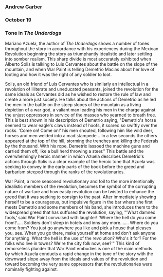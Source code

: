 ### Andrew Garber
### October 19
### Tone in *The Underdogs*

Mariano Azuela, the author of *The Underdogs* shows a number of tones throughout the story in accordance with his experiences during the Mexican Revolution beginning the story as triumphantly idealistic and later settling into somber realism. This sharp divide is most accurately exhibited when Alberto Solis is talking to Luis Cervantes about the battle on the slope of the mountain, and when War Paint is telling Demetrio Macias about her love of looting and how it was the right of any soldier to loot.

Solis, an old friend of Luis Cervantes who is similarly an intellectual in a revolution of illiterate and uneducated peasants, joined the revolution for the same ideals as Cervantes did as he wished to restore the rule of law and create a more just society. He talks about the actions of Demetrio as he led the men in the battle on the steep slopes of the mountain as a living depiction of a war god, a valiant man leading his men in the charge against the unjust oppressors in service of the masses who yearned to breath free. This is best shown in his description of Demetrio saying, "Demetrio's horse seemed to wear eagle's claws instead of hoofs, it soared so swiftly over the rocks. 'Come on! Come on!' his men shouted, following him like wild deer, horses and men welded into a mad stampede... In a few seconds the others appeared at the top of the hill, storming the trenches and killing the Federals by the thousand. With his rope, Demetrio lassoed the machine guns and carried them off, like a bull herd throwing a steer." This battle and the overwhelmingly heroic manner in which Azuela describes Demetrio's actions through Solis is a clear example of the heroic tone that Azuela was seeking to convey in the early parts of the book before the greed and barbarism steeped through the ranks of the revolutionaries.

War Paint, a more seasoned revolutionary and foil to the more intentionally idealistic members of the revolution, becomes the symbol of the corrupting nature of warfare and how easily revolution can be twisted to enhance the greed that it was seeking to consign to the past. After immediately showing herself to be a courageous, but impulsive figure in the bar where she first meets Demetrio and some members of his band, she introduces them to the widespread greed that has suffused the revolution, saying, "'What damned fools,' said War Paint convulsed with laughter! 'Where the hell do you come from?..... Soldiers don't sleep in hotels and inns any more....... Where do you come from? You just go anywhere you like and pick a house that pleases you, see. When you go there, make yourself at home and don't ask anyone for anything. What the hell is the use of the revolution? Who's it for? For the folks who live in towns? We're the city folk now, see?'" This kind of remorseless plunder that War Paint embodies is one of the main methods by which Azuela conducts a rapid change in the tone of the story with the downward slope away from the ideals and values of the revolution and toward becoming the very same oppressors that the revolutionaries were nominally fighting against.
